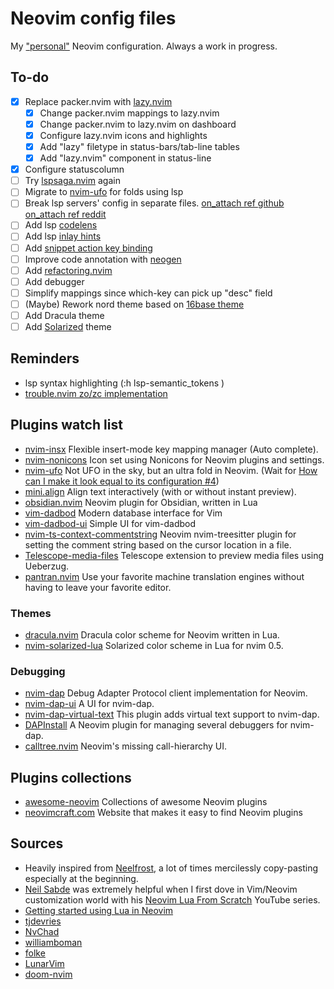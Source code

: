# Neovim config files

My ["personal"](#sources) Neovim configuration. Always a work in progress.

## To-do

- [x] Replace packer.nvim with [lazy.nvim](https://github.com/folke/lazy.nvim)
  - [x] Change packer.nvim mappings to lazy.nvim
  - [x] Change packer.nvim to lazy.nvim on dashboard
  - [x] Configure lazy.nvim icons and highlights
  - [x] Add "lazy" filetype in status-bars/tab-line tables
  - [x] Add "lazy.nvim" component in status-line
- [x] Configure statuscolumn
- [ ] Try [lspsaga.nvim](https://github.com/glepnir/lspsaga.nvim) again
- [ ] Migrate to [nvim-ufo](https://github.com/kevinhwang91/nvim-ufo) for folds
      using lsp
- [ ] Break lsp servers' config in separate files.
      [on_attach ref github](https://github.com/pynappo/dotfiles/blob/f0398c969c996a0be2d37f6dcb0ffd3300c8e46d/.config/nvim/lua/pynappo/plugins/lsp.lua#L55-L62)
      [on_attach ref reddit](https://www.reddit.com/r/neovim/comments/10ar5ut/trying_to_extend_each_servers_on_attach_with_a/)
- [ ] Add lsp
      [codelens](https://github.com/tjdevries/config_manager/blob/66d5262e1d142bfde5ebc19ba120ae86cb16d1d9/xdg_config/nvim/lua/tj/lsp/codelens.lua)
- [ ] Add lsp
      [inlay hints](https://github.com/tjdevries/config_manager/blob/66d5262e1d142bfde5ebc19ba120ae86cb16d1d9/xdg_config/nvim/lua/tj/lsp/inlay.lua)
- [ ] Add
      [snippet action key binding](https://alpha2phi.medium.com/neovim-for-beginners-snippets-using-lua-11e46c4d417c)
- [ ] Improve code annotation with [neogen](https://github.com/danymat/neogen)
- [ ] Add [refactoring.nvim](https://github.com/ThePrimeagen/refactoring.nvim)
- [ ] Add debugger
- [ ] Simplify mappings since which-key can pick up "desc" field
- [ ] (Maybe) Rework nord theme based on
      [16base theme](https://alpha2phi.medium.com/neovim-for-beginners-color-scheme-e880762c6cc6)
- [ ] Add Dracula theme
- [ ] Add [Solarized](https://github.com/altercation/vim-colors-solarized) theme

## Reminders

- lsp syntax highlighting (:h lsp-semantic_tokens )
- [trouble.nvim zo/zc implementation](https://github.com/folke/trouble.nvim/pull/117)

## Plugins watch list

- [nvim-insx](https://github.com/hrsh7th/nvim-insx) Flexible insert-mode key
  mapping manager (Auto complete).
- [nvim-nonicons](https://github.com/yamatsum/nvim-nonicons) Icon set using
  Nonicons for Neovim plugins and settings.
- [nvim-ufo](https://github.com/kevinhwang91/nvim-ufo) Not UFO in the sky, but
  an ultra fold in Neovim. (Wait for
  [How can I make it look equal to its configuration #4](https://github.com/kevinhwang91/nvim-ufo/issues/4))
- [mini.align](https://github.com/echasnovski/mini.nvim#mini.align) Align text
  interactively (with or without instant preview).
- [obsidian.nvim](https://github.com/epwalsh/obsidian.nvim) Neovim plugin for
  Obsidian, written in Lua
- [vim-dadbod](https://github.com/tpope/vim-dadbod) Modern database interface
  for Vim
- [vim-dadbod-ui](https://github.com/kristijanhusak/vim-dadbod-ui) Simple UI for
  vim-dadbod
- [nvim-ts-context-commentstring](https://github.com/JoosepAlviste/nvim-ts-context-commentstring)
  Neovim nvim-treesitter plugin for setting the comment string based on the
  cursor location in a file.
- [Telescope-media-files](https://github.com/nvim-telescope/telescope-media-files.nvim)
  Telescope extension to preview media files using Ueberzug.
- [pantran.nvim](https://github.com/potamides/pantran.nvim) Use your favorite
  machine translation engines without having to leave your favorite editor.

### Themes

- [dracula.nvim](https://github.com/Mofiqul/dracula.nvim) Dracula color scheme
  for Neovim written in Lua.
- [nvim-solarized-lua](https://github.com/ishan9299/nvim-solarized-lua)
  Solarized color scheme in Lua for nvim 0.5.

### Debugging

- [nvim-dap](https://github.com/mfussenegger/nvim-dap) Debug Adapter Protocol
  client implementation for Neovim.
- [nvim-dap-ui](https://github.com/rcarriga/nvim-dap-ui) A UI for nvim-dap.
- [nvim-dap-virtual-text](https://github.com/theHamsta/nvim-dap-virtual-text)
  This plugin adds virtual text support to nvim-dap.
- [DAPInstall](https://github.com/Pocco81/DAPInstall.nvim) A Neovim plugin for
  managing several debuggers for nvim-dap.
- [calltree.nvim](https://github.com/ldelossa/calltree.nvim) Neovim's missing
  call-hierarchy UI.

## Plugins collections

- [awesome-neovim](https://github.com/rockerBOO/awesome-neovim) Collections of
  awesome Neovim plugins
- [neovimcraft.com](https://neovimcraft.com/) Website that makes it easy to find
  Neovim plugins

## <a name="sources"></a>Sources

- Heavily inspired from [Neelfrost](https://github.com/Neelfrost/dotfiles), a
  lot of times mercilessly copy-pasting especially at the beginning.
- [Neil Sabde](https://github.com/VapourNvim/VapourNvim) was extremely helpful
  when I first dove in Vim/Neovim customization world with his
  [Neovim Lua From Scratch](https://www.youtube.com/playlist?list=PLPDVgSbOnt7LXQ8DTzu37UwCpA0elyD0V)
  YouTube series.
- [Getting started using Lua in Neovim](https://github.com/nanotee/nvim-lua-guide)
- [tjdevries](https://github.com/tjdevries/config_manager/tree/master/xdg_config/nvim)
- [NvChad](https://github.com/NvChad/NvChad)
- [williamboman](https://github.com/williamboman/nvim-config)
- [folke](https://github.com/folke/dot/tree/master/config/nvim)
- [LunarVim](https://github.com/LunarVim/LunarVim)
- [doom-nvim](https://github.com/NTBBloodbath/doom-nvim)
